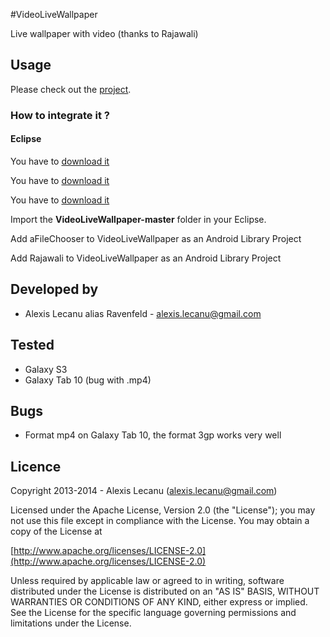 #VideoLiveWallpaper


Live wallpaper with video (thanks to Rajawali)


## Usage

Please check out the [project](https://github.com/ravenfeld/VideoLiveWallpaper/tree/master).


### How to integrate it ?

#### Eclipse

 You have to [download it](https://github.com/ravenfeld/VideoLiveWallpaper/archive/master.zip) 
 
 You have to [download it](https://github.com/ravenfeld/aFileChooser/archive/dev.zip) 
 
 You have to [download it](https://github.com/ravenfeld/Rajawali/archive/master.zip) 
 
 Import the **VideoLiveWallpaper-master** folder in your Eclipse.
 
 Add aFileChooser to VideoLiveWallpaper as an Android Library Project

 Add Rajawali to VideoLiveWallpaper as an Android Library Project
   
## Developed by
  * Alexis Lecanu alias Ravenfeld - [alexis.lecanu@gmail.com](mailto:alexis.lecanu@gmail.com)
    
## Tested 
  * Galaxy S3
  * Galaxy Tab 10 (bug with .mp4) 
    
## Bugs
  * Format mp4 on Galaxy Tab 10, the format 3gp works very well	
  
## Licence
    
Copyright 2013-2014 - Alexis Lecanu ([alexis.lecanu@gmail.com](mailto:alexis.lecanu@gmail.com))
    
Licensed under the Apache License, Version 2.0 (the "License"); you may not
use this file except in compliance with the License. You may obtain a copy of
the License at

  [http://www.apache.org/licenses/LICENSE-2.0](http://www.apache.org/licenses/LICENSE-2.0)
    
Unless required by applicable law or agreed to in writing, software
distributed under the License is distributed on an "AS IS" BASIS, WITHOUT
WARRANTIES OR CONDITIONS OF ANY KIND, either express or implied. See the
License for the specific language governing permissions and limitations under
the License.
